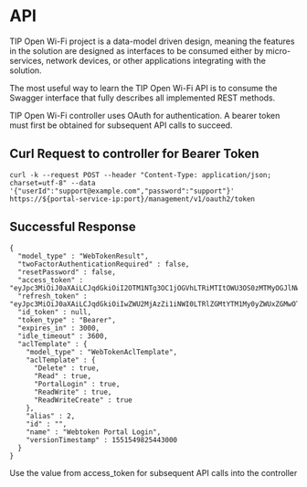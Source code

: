 # API

TIP Open Wi-Fi project is a data-model driven design, meaning the features in the solution are designed as interfaces to be consumed either by micro-services, network devices, or other applications integrating with the solution.

The most useful way to learn the TIP Open Wi-Fi API is to consume the Swagger interface that fully describes all implemented REST methods.

TIP Open Wi-Fi controller uses OAuth for authentication. A bearer token must first be obtained for subsequent API calls to succeed.

## Curl Request to controller for Bearer Token

```text
curl -k --request POST --header "Content-Type: application/json; charset=utf-8" --data '{"userId":"support@example.com","password":"support"}'   https://${portal-service-ip:port}/management/v1/oauth2/token
```

## Successful Response

```text
{
  "model_type" : "WebTokenResult",
  "twoFactorAuthenticationRequired" : false,
  "resetPassword" : false,
  "access_token" : "eyJpc3MiOiJ0aXAiLCJqdGkiOiI2OTM1NTg3OC1jOGVhLTRiMTItOWU3OS0zMTMyOGJlNWQ1NTEiLCJleHBpcnlUaW1lIjoxNjA2Njg5MjA2MjEyLCJjdXN0b21lcklkIjoyLCJ1c2VyTmFtZSI6InN1cHBvcnRAZXhhbXBsZS5jb20iLCJ1c2VySWQiOjAsInVzZXJSb2xlIjoiU3VwZXJVc2VyIn0=.UYKrayawxxtw9qLbqW70rgOcjSY7oUp8XpalyiGAwUF6zRRsXQ0ILJxvKZxpAwftU4nNosmSS3i2j/vRr5gtD.",
  "refresh_token" : "eyJpc3MiOiJ0aXAiLCJqdGkiOiIwZWU2MjAzZi1iNWI0LTRlZGMtYTM1My0yZWUxZGMwOTUzMzMiLCJleHBpcnlUaW1lIjoxNjA2Njg5ODA2MjMyLCJjdXN0b21lcklkIjoyLCJ1c2VyTmFtZSI6InN1cHBvcnRAZXhhbXBsZS5jb20iLCJ1c2VySWQiOjAsInVzZXJSb2xlIjoiU3VwZXJVc2VyIiwicmVmcmVzaCI6dHJ1ZX0=.hiE1Pcb2O0wUNw/ySga6IqPtmgcAkeMAxrMOC85ZN1AJ2v/WLik6DCVoBk8VZXcJNoEc9Gr6WE7RrtMpJGSee1",
  "id_token" : null,
  "token_type" : "Bearer",
  "expires_in" : 3000,
  "idle_timeout" : 3600,
  "aclTemplate" : {
    "model_type" : "WebTokenAclTemplate",
    "aclTemplate" : {
      "Delete" : true,
      "Read" : true,
      "PortalLogin" : true,
      "ReadWrite" : true,
      "ReadWriteCreate" : true
    },
    "alias" : 2,
    "id" : "",
    "name" : "Webtoken Portal Login",
    "versionTimestamp" : 1551549825443000
  }
}
```

Use the value from access\_token for subsequent API calls into the controller

